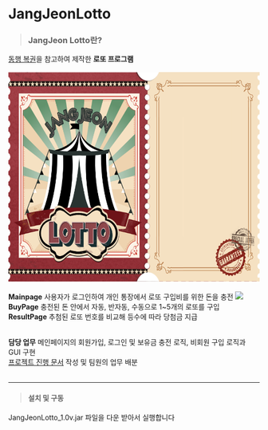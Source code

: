 # JangJeonLotto

> ### JangJeon Lotto란?
[동행 복권](https://dhlottery.co.kr/common.do?method=main)을 참고하여 제작한 **로또 프로그램**<br/><br/>
<img src="/resorces/images/Lotto-MainPage-Background.png" width="600px" height="420px" title="px(픽셀) 크기 설정" alt=""></img><br/><br/>
**Mainpage** 사용자가 로그인하여 개인 통장에서 로또 구입비를 위한 돈을 충전
<img src="https://img.shields.io/badge/this-6074EC?style=flat-square&logo=this&logoColor=white"/><br/>
**BuyPage** 충전된 돈 안에서 자동, 반자동, 수동으로 1~5개의 로또를 구입<br/>
**ResultPage** 추첨된 로또 번호를 비교해 등수에 따라 당첨금 지급<br/><br/>

**담당 업무** 메인페이지의 회원가입, 로그인 및 보유금 충전 로직, 비회원 구입 로직과 GUI 구현<br/>
  [프로젝트 진행 문서](https://docs.google.com/document/d/1PYKWKUhJ07bx7T7i6a_jzZ8LTlC0KKh0eLcHAyAJYJ4/edit?usp=sharing) 작성 및 팀원의 업무 배분<br/>
<br/>
***
> #### 설치 및 구동
JangJeonLotto_1.0v.jar 파일을 다운 받아서 실행합니다
